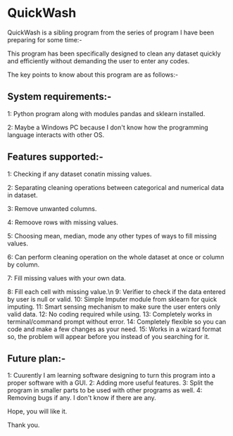 # QuickWash
QuickWash is a sibling program from the series of program I have been preparing for some time:-

This program has been specifically designed to clean any dataset quickly and efficiently without demanding the user to enter any codes.

The key points to know about this program are as follows:-
## System requirements:-
  1: Python program along with modules pandas and sklearn installed.
  
  2: Maybe a Windows PC because I don't know how the programming language interacts with other OS.
  
## Features supported:-
  1: Checking if any dataset conatin missing values.
  
  2: Separating cleaning operations between categorical and numerical data in dataset.
  
  3: Remove unwanted columns.
  
  4: Remoove rows with missing values.
  
  5: Choosing mean, median, mode any other types of ways to fill missing values.
  
  6: Can perform cleaning operation on the whole dataset at once or column by column.
  
  7: Fill missing values with your own data.
  
  8: Fill each cell with missing value.\n
  9: Verifier to check if the data entered by user is null or valid.
  10: Simple Imputer module from sklearn for quick imputing.
  11: Smart sensing mechanism to make sure the user enters only valid data.
  12: No coding required while using.
  13: Completely works in terminal/command prompt without error.
  14: Completely flexible so you can code and make a few changes as your need.
  15: Works in a wizard format so, the problem will appear before you instead of you searching for it.
  
## Future plan:-
  1: Cuurently I am learning software designing to turn this program into a proper software with a GUI.
  2: Adding more useful features.
  3: Split the program in smaller parts to be used with other programs as well.
  4: Removing bugs if any. I don't know if there are any.
  
Hope, you will like it.

Thank you.
